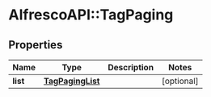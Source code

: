 # AlfrescoAPI::TagPaging

## Properties
Name | Type | Description | Notes
------------ | ------------- | ------------- | -------------
**list** | [**TagPagingList**](TagPagingList.md) |  | [optional] 


